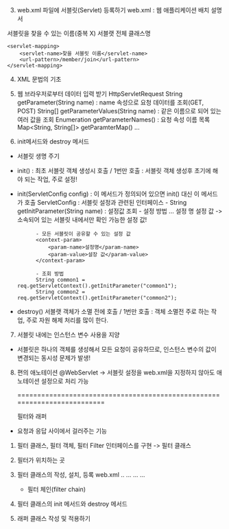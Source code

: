 3. web.xml 파일에 서블릿(Servlet) 등록하기
web.xml : 웹 애플리케이션 배치 설명서
<web-app>
	<servlet>
		<servlet-name>서블릿을 찾을 수 있는 이름(중복 X)</servlet-name>
		<servlet-class>서블랫 전체 클래스명</servlet-class>
	</servlet>
	
	<servlet-mapping>
		<servlet-name>찾을 서블릿 이름</servlet-name>
		<url-pattern>/member/join</url-pattern>
	</servlet-mapping>
	
</web-app>

4. XML 문법의 기초
5. 웹 브라우저로부터 데이터 입력 받기
HttpServletRequest 
	String getParameter(String name) : name 속성으로 요청 데이터를 조회(GET, POST) 
	String[] getParameterValues(String name) : 같은 이름으로 되어 있는 여러 값을 조회
	Enumeration getParameterNames() : 요청 속성 이름 목록
	Map<String, String[]> getParamterMap() ... 
	
6. init메서드와  destroy 메서드
- 서블릿 생명 주기 
- init() : 최초 서블릿 객체 생성시 호출  / 1번만 호출
		: 서블릿 객체 생성후 초기에 해야 되는 작업, 주로 설정!

- init(ServletConfig config) : 이 메서드가 정의되어 있으면 init() 대신 이 메서드가 호출 
		ServletConfig : 서블릿 설정과 관련된 인터페이스 
			- String getInitParameter(String name) : 설정값 조회
			- 설정 방법
			<servlet>
				...
				<init-param>
					<param-name>설정 명</param-name>
					<param-value>설정 값</param-value>
				</init-param>
			</servlet>
				-> 소속되어 있는 서블릿 내에서만 확인 가능한 설정 값! 
			
			- 모든 서블릿이 공유할 수 있는 설정 값 
			<context-param>
				<param-name>설정명</param-name>
				<param-value>설장 값</param-value> 
			</context-param>
			
			- 조회 방법 
			String common1 = req.getServletContext().getInitParameter("common1");
			String common2 = req.getServletContext().getInitParameter("common2");
			
- destroy() 서블랫 객체가 소멸 전에 호출  / 1번만 호출
		: 객체 소멸전 주로 하는 작업, 주로 자원 해제 처리를 많이 한다.
		
7. 서블릿 내에는 인스턴스 변수 사용을 지양
- 서블릿은 하나의 객체를 생성해서 모든 요청이 공유하므로, 인스턴스 변수의 값이 변경되는 동시성 문제가 발생!


8. 편의 애노테이션
@WebServlet 
	-> 서블릿 설정을 web.xml을 지정하지 않아도 애노테이션 설정으로 처리 가능 

    =========================================================================

    필터와 래퍼

- 요청과 응답 사이에서 걸러주는 기능 

1. 필터 클래스, 필터 객체, 필터
	Filter 인터페이스를 구현 -> 필터 클래스 

2. 필터가 위치하는 곳

3. 필터 클래스의 작성, 설치, 등록
	web.xml 
		<filter>
			<filter-name>..</filter-name>
			<filter-class>...</filter-class>
		</filter>
		<filter-mapping>
			<filter-name>...</filter-name>
			<url-pattern>...</url-pattern>
		</filter-mapping>

	- 필터 체인(filter chain)
	
4. 필터 클래스의 init 메서드와 destroy 메서드
5. 래퍼 클래스 작성 및 적용하기